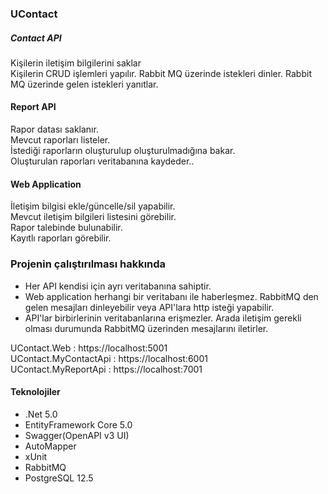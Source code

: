 ### UContact

##### Contact API
Kişilerin iletişim bilgilerini saklar<br>
Kişilerin CRUD işlemleri yapılır.
Rabbit MQ üzerinde istekleri dinler.
Rabbit MQ üzerinde gelen istekleri yanıtlar.

#### Report API
Rapor datası saklanır.<br>
Mevcut raporları listeler.<br>
İstediği raporların oluşturulup oluşturulmadığına bakar.<br>
Oluşturulan raporları veritabanına kaydeder..

#### Web Application
İletişim bilgisi ekle/güncelle/sil yapabilir.<br>
Mevcut iletişim bilgileri listesini görebilir.<br>
Rapor talebinde bulunabilir.<br>
Kayıtlı raporları görebilir.

### Projenin çalıştırılması hakkında
* Her API kendisi için ayrı veritabanına sahiptir.
* Web application herhangi bir veritabanı ile haberleşmez. RabbitMQ den gelen mesajları dinleyebilir veya API'lara http isteği yapabilir.
* API'lar birbirlerinin veritabanlarına erişmezler. Arada iletişim gerekli olması durumunda RabbitMQ üzerinden mesajlarını iletirler.

UContact.Web : https://localhost:5001<br>
UContact.MyContactApi : https://localhost:6001<br>
UContact.MyReportApi : https://localhost:7001

#### Teknolojiler
* .Net 5.0
* EntityFramework Core 5.0
* Swagger(OpenAPI v3 UI)
* AutoMapper
* xUnit
* RabbitMQ
* PostgreSQL 12.5

